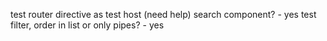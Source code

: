 test router
directive as test host (need help)
search component? - yes
test filter, order in list or only pipes? - yes
